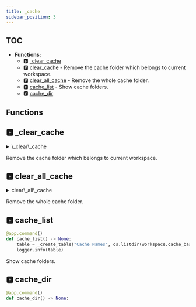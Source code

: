 ```yaml
---
title: _cache
sidebar_position: 3
---
```


## TOC

- **Functions:**
  - 🅵 [\_clear\_cache](#🅵-_clear_cache)
  - 🅵 [clear\_cache](#🅵-clear_cache) - Remove the cache folder which belongs to current workspace.
  - 🅵 [clear\_all\_cache](#🅵-clear_all_cache) - Remove the whole cache folder.
  - 🅵 [cache\_list](#🅵-cache_list) - Show cache folders.
  - 🅵 [cache\_dir](#🅵-cache_dir)

## Functions

## 🅵 \_clear\_cache

<details>

<summary>\_clear\_cache</summary>
```python
def _clear_cache(cache_dir: str) -> None:
    if os.path.exists(cache_dir):
        import shutil

        shutil.rmtree(cache_dir)
        logger.info("Cache dir {} has been cleared!", cache_dir)
    else:
        logger.warning("Cache dir {} does not exist", cache_dir)
```

</details>

## 🅵 clear\_cache

<details>

<summary>clear\_cache</summary>
```python
@app.command()
def clear_cache() -> None:
    if not typer.confirm(
        f"Are you sure you want to clear cache of {workspace.name}? Cache dir is {workspace.cache_dir}."
    ):
        return
    _clear_cache(workspace.cache_dir)
```

</details>


Remove the cache folder which belongs to current workspace.
## 🅵 clear\_all\_cache

<details>

<summary>clear\_all\_cache</summary>
```python
@app.command()
def clear_all_cache() -> None:
    if not os.path.exists(workspace.cache_base_dir):
        logger.warning("Cache dir {} does not exist", workspace.cache_base_dir)
        return
    print(_create_table("Cache Names", os.listdir(workspace.cache_base_dir)))
    if not typer.confirm("Are you sure you want to clear all cache?"):
        return
    _clear_cache(workspace.cache_base_dir)
```

</details>


Remove the whole cache folder.
## 🅵 cache\_list

```python
@app.command()
def cache_list() -> None:
    table = _create_table("Cache Names", os.listdir(workspace.cache_base_dir))
    logger.info(table)
```

Show cache folders.
## 🅵 cache\_dir

```python
@app.command()
def cache_dir() -> None:
```
